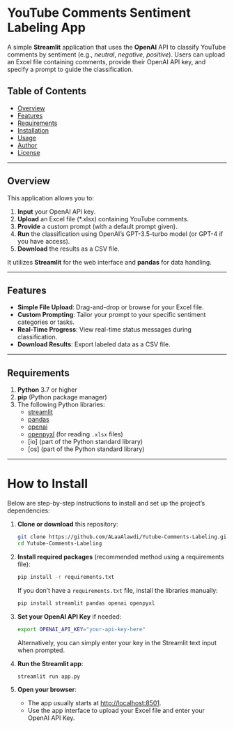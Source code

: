 # YouTube Comments Sentiment Labeling App

A simple **Streamlit** application that uses the **OpenAI** API to classify YouTube comments by sentiment (e.g., *neutral*, *negative*, *positive*). Users can upload an Excel file containing comments, provide their OpenAI API key, and specify a prompt to guide the classification.

## Table of Contents
- [Overview](#overview)
- [Features](#features)
- [Requirements](#requirements)
- [Installation](#installation)
- [Usage](#usage)
- [Author](#author)
- [License](#license)

---

## Overview

This application allows you to:
1. **Input** your OpenAI API key.
2. **Upload** an Excel file (\*.xlsx) containing YouTube comments.
3. **Provide** a custom prompt (with a default prompt given).
4. **Run** the classification using OpenAI’s GPT-3.5-turbo model (or GPT-4 if you have access).
5. **Download** the results as a CSV file.

It utilizes **Streamlit** for the web interface and **pandas** for data handling.

---

## Features

- **Simple File Upload**: Drag-and-drop or browse for your Excel file.
- **Custom Prompting**: Tailor your prompt to your specific sentiment categories or tasks.
- **Real-Time Progress**: View real-time status messages during classification.
- **Download Results**: Export labeled data as a CSV file.

---

## Requirements

1. **Python** 3.7 or higher
2. **pip** (Python package manager)
3. The following Python libraries:
   - [streamlit](https://streamlit.io/)
   - [pandas](https://pandas.pydata.org/)
   - [openai](https://pypi.org/project/openai/)
   - [openpyxl](https://pypi.org/project/openpyxl/) (for reading `.xlsx` files)
   - [io] (part of the Python standard library)
   - [os] (part of the Python standard library)

---

# How to Install

Below are step-by-step instructions to install and set up the project’s dependencies:

1. **Clone or download** this repository:
    ```bash
    git clone https://github.com/ALaaAlawdi/Yutube-Comments-Labeling.git
    cd Yutube-Comments-Labeling
    ```

2. **Install required packages** (recommended method using a requirements file):
    ```bash
    pip install -r requirements.txt
    ```
    If you don’t have a `requirements.txt` file, install the libraries manually:
    ```bash
    pip install streamlit pandas openai openpyxl
    ```

3. **Set your OpenAI API Key** if needed:
    ```bash
    export OPENAI_API_KEY="your-api-key-here"
    ```
    Alternatively, you can simply enter your key in the Streamlit text input when prompted.

4. **Run the Streamlit app**:
    ```bash
    streamlit run app.py
    ```

5. **Open your browser**:
    - The app usually starts at [http://localhost:8501](http://localhost:8501).
    - Use the app interface to upload your Excel file and enter your OpenAI API Key.
